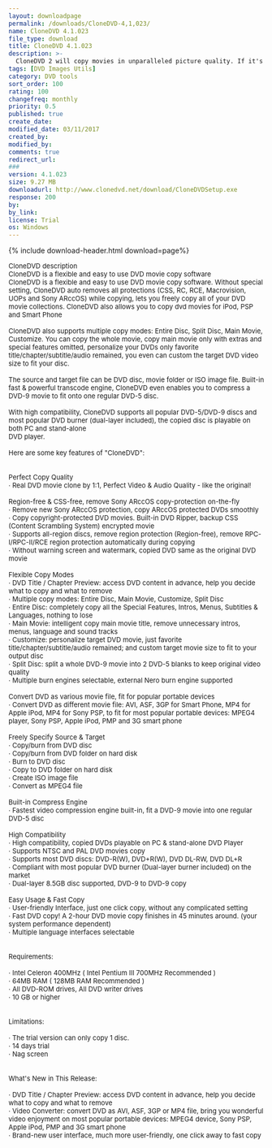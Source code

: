 ```yaml
---
layout: downloadpage
permalink: /downloads/CloneDVD-4,1,023/
name: CloneDVD 4.1.023
file_type: download
title: CloneDVD 4.1.023
description: >-
  CloneDVD 2 will copy movies in unparalleled picture quality. If it's only the main movie or a complete DVD – CloneDVD software compresses even long footage in brilliant quality and at high speed: A special transcoding technology compresses your choice
tags: [DVD Images Utils]
category: DVD tools
sort_order: 100
rating: 100
changefreq: monthly
priority: 0.5
published: true
create_date: 
modified_date: 03/11/2017
created_by: 
modified_by: 
comments: true
redirect_url: 
### 
version: 4.1.023
size: 9.27 MB
downloadurl: http://www.clonedvd.net/download/CloneDVDSetup.exe
response: 200
by: 
by_link: 
license: Trial
os: Windows
---
```


{% include download-header.html download=page%}

<p style="fix-download-text !important">
<p><font size="2">CloneDVD description <br />
CloneDVD is a flexible and easy to use DVD movie copy software <br />
CloneDVD is a flexible and easy to use DVD movie copy software. Without special setting, CloneDVD auto removes all protections (CSS, RC, RCE, Macrovision, UOPs and Sony ARccOS) while copying, lets you freely copy all of your DVD movie collections. CloneDVD also allows you to copy dvd movies for iPod, PSP and Smart Phone <br />
<br />
CloneDVD also supports multiple copy modes: Entire Disc, Split Disc, Main Movie, Customize. You can copy the whole movie, copy main movie only with extras and special features omitted, personalize your DVDs only favorite title/chapter/subtitle/audio remained, you even can custom the target DVD video size to fit your disc. <br />
<br />
The source and target file can be DVD disc, movie folder or ISO image file. Built-in fast &amp; powerful transcode engine, CloneDVD even enables you to compress a DVD-9 movie to fit onto one regular DVD-5 disc. <br />
<br />
With high compatibility, CloneDVD supports all popular DVD-5/DVD-9 discs and most popular DVD burner (dual-layer included), the copied disc is playable on both PC and stand-alone <br />
DVD player. <br />
<br />
Here are some key features of "CloneDVD": <br />
<br />
<br />
Perfect Copy Quality <br />
· Real DVD movie clone by 1:1, Perfect Video &amp; Audio Quality - like the original! <br />
<br />
Region-free &amp; CSS-free, remove Sony ARccOS copy-protection on-the-fly <br />
· Remove new Sony ARccOS protection, copy ARccOS protected DVDs smoothly <br />
· Copy copyright-protected DVD movies. Built-in DVD Ripper, backup CSS (Content Scrambling System) encrypted movie <br />
· Supports all-region discs, remove region protection (Region-free), remove RPC-I/RPC-II/RCE region protection automatically during copying <br />
· Without warning screen and watermark, copied DVD same as the original DVD movie <br />
<br />
Flexible Copy Modes <br />
· DVD Title / Chapter Preview: access DVD content in advance, help you decide what to copy and what to remove <br />
· Multiple copy modes: Entire Disc, Main Movie, Customize, Split Disc <br />
· Entire Disc: completely copy all the Special Features, Intros, Menus, Subtitles &amp; Languages, nothing to lose <br />
· Main Movie: intelligent copy main movie title, remove unnecessary intros, menus, language and sound tracks <br />
· Customize: personalize target DVD movie, just favorite title/chapter/subtitle/audio remained; and custom target movie size to fit to your output disc <br />
· Split Disc: split a whole DVD-9 movie into 2 DVD-5 blanks to keep original video quality <br />
· Multiple burn engines selectable, external Nero burn engine supported <br />
<br />
Convert DVD as various movie file, fit for popular portable devices <br />
· Convert DVD as different movie file: AVI, ASF, 3GP for Smart Phone, MP4 for Apple iPod, MP4 for Sony PSP, to fit for most popular portable devices: MPEG4 player, Sony PSP, Apple iPod, PMP and 3G smart phone <br />
<br />
Freely Specify Source &amp; Target <br />
· Copy/burn from DVD disc <br />
· Copy/burn from DVD folder on hard disk <br />
· Burn to DVD disc <br />
· Copy to DVD folder on hard disk <br />
· Create ISO image file <br />
· Convert as MPEG4 file <br />
<br />
Built-in Compress Engine <br />
· Fastest video compression engine built-in, fit a DVD-9 movie into one regular DVD-5 disc <br />
<br />
High Compatibility <br />
· High compatibility, copied DVDs playable on PC &amp; stand-alone DVD Player <br />
· Supports NTSC and PAL DVD movies copy <br />
· Supports most DVD discs: DVD-R(W), DVD+R(W), DVD DL-RW, DVD DL+R <br />
· Compliant with most popular DVD burner (Dual-layer burner included) on the market <br />
· Dual-layer 8.5GB disc supported, DVD-9 to DVD-9 copy <br />
<br />
Easy Usage &amp; Fast Copy <br />
· User-friendly Interface, just one click copy, without any complicated setting <br />
· Fast DVD copy! A 2-hour DVD movie copy finishes in 45 minutes around. (your system performance dependent) <br />
· Multiple language interfaces selectable <br />
<br />
<br />
Requirements: <br />
<br />
· Intel Celeron 400MHz ( Intel Pentium III 700MHz Recommended ) <br />
· 64MB RAM ( 128MB RAM Recommended ) <br />
· All DVD-ROM drives, All DVD writer drives <br />
· 10 GB or higher <br />
<br />
<br />
Limitations: <br />
<br />
· The trial version can only copy 1 disc. <br />
· 14 days trial <br />
· Nag screen <br />
<br />
<br />
What's New in This Release: <br />
<br />
· DVD Title / Chapter Preview: access DVD content in advance, help you decide what to copy and what to remove <br />
· Video Converter: convert DVD as AVI, ASF, 3GP or MP4 file, bring you wonderful video enjoyment on most popular portable devices: MPEG4 device, Sony PSP, Apple iPod, PMP and 3G smart phone <br />
· Brand-new user interface, much more user-friendly, one click away to fast copy</font></p></p>
